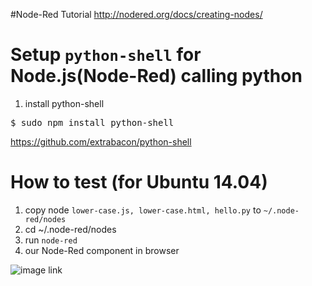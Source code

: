 #Node-Red Tutorial
http://nodered.org/docs/creating-nodes/

# Setup `python-shell` for Node.js(Node-Red) calling python
1. install python-shell
<pre>
$ sudo npm install python-shell
</pre>

https://github.com/extrabacon/python-shell

# How to test (for Ubuntu 14.04)
1. copy node `lower-case.js, lower-case.html, hello.py` to `~/.node-red/nodes`
2. cd ~/.node-red/nodes
3. run `node-red`
4. our Node-Red component in browser

![image link](https://github.com/ivan0124/my-study/blob/master/create_NodeRed_node/image/20160817_node_red.png)
